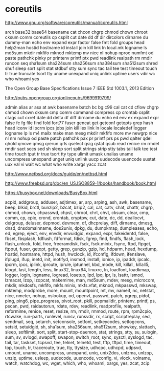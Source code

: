 # coreutils

http://www.gnu.org/software/coreutils/manual/coreutils.html

arch
base32
base64
basename
cat
chcon
chgrp
chmod
chown
chroot
cksum
comm
coreutils
cp
csplit
cut
date
dd
df
dir
dircolors
dirname
du
dummy-man
echo
env
expand
expr
factor
false
fmt
fold
groups
head
help2man
hostid
hostname
id
install
join
kill
link
ln
local.mk
logname
ls
md5sum
mkdir
mkfifo
mknod
mktemp
mv
nice
nl
nohup
nproc
numfmt
od
paste
pathchk
pinky
pr
printenv
printf
ptx
pwd
readlink
realpath
rm
rmdir
runcon
seq
sha1sum
sha224sum
sha256sum
sha384sum
sha512sum
shred
shuf
sleep
sort
split
stat
stdbuf
stty
sum
sync
tac
tail
tee
test
timeout
touch
tr
true
truncate
tsort
tty
uname
unexpand
uniq
unlink
uptime
users
vdir
wc
who
whoami
yes




        
The Open Group Base Specifications Issue 7
IEEE Std 1003.1, 2013 Edition

http://pubs.opengroup.org/onlinepubs/9699919799/
        
admin
    alias
    ar
    asa
    at
    awk
    basename
    batch
    bc
    bg
    c99
    cal
    cat
    cd
    cflow
    chgrp
    chmod
    chown
    cksum
    cmp
    comm
    command
    compress
    cp
    crontab
    csplit
    ctags
    cut
    cxref
    date
    dd
    delta
    df
    diff
    dirname
    du
    echo
    ed
    env
    ex
    expand
    expr
    false
    fc
    fg
    file
    find
    fold
    fort77
    fuser
    gencat
    get
    getconf
    getopts
    grep
    hash
    head
    iconv
    id
    ipcrm
    ipcs
    jobs
    join
    kill
    lex
    link
    ln
    locale
    localedef
    logger
    logname
    lp
    ls
    m4
    mailx
    make
    man
    mesg
    mkdir
    mkfifo
    more
    mv
    newgrp
    nice
    nl
    nm
    nohup
    od
    paste
    patch
    pathchk
    pax
    pr
    printf
    prs
    ps
    pwd
    qalter
    qdel
    qhold
    qmove
    qmsg
    qrerun
    qrls
    qselect
    qsig
    qstat
    qsub
    read
    renice
    rm
    rmdel
    rmdir
    sact
    sccs
    sed
    sh
    sleep
    sort
    split
    strings
    strip
    stty
    tabs
    tail
    talk
    tee
    test
    time
    touch
    tput
    tr
    true
    tsort
    tty
    type
    ulimit
    umask
    unalias
    uname
    uncompress
    unexpand
    unget
    uniq
    unlink
    uucp
    uudecode
    uuencode
    uustat
    uux
    val
    vi
    wait
    wc
    what
    who
    write
    xargs
    yacc
    zcat

http://www.netbsd.org/docs/guide/en/netbsd.html

http://www.freebsd.org/doc/en_US.ISO8859-1/books/handbook/book.html      

https://busybox.net/downloads/BusyBox.html

acpid, addgroup, adduser, adjtimex, ar, arp, arping, ash,
        awk, basename, beep, blkid, brctl, bunzip2, bzcat, bzip2, cal, cat,
        catv, chat, chattr, chgrp, chmod, chown, chpasswd, chpst, chroot,
        chrt, chvt, cksum, clear, cmp, comm, cp, cpio, crond, crontab,
        cryptpw, cut, date, dc, dd, deallocvt, delgroup, deluser, depmod,
        devmem, df, dhcprelay, diff, dirname, dmesg, dnsd, dnsdomainname,
        dos2unix, dpkg, du, dumpkmap, dumpleases, echo, ed, egrep, eject,
        env, envdir, envuidgid, expand, expr, fakeidentd, false, fbset,
        fbsplash, fdflush, fdformat, fdisk, fgrep, find, findfs, flash_lock,
        flash_unlock, fold, free, freeramdisk, fsck, fsck.minix, fsync,
        ftpd, ftpget, ftpput, fuser, getopt, getty, grep, gunzip, gzip, hd,
        hdparm, head, hexdump, hostid, hostname, httpd, hush, hwclock, id,
        ifconfig, ifdown, ifenslave, ifplugd, ifup, inetd, init, inotifyd,
        insmod, install, ionice, ip, ipaddr, ipcalc, ipcrm, ipcs, iplink,
        iproute, iprule, iptunnel, kbd_mode, kill, killall, killall5, klogd,
        last, length, less, linux32, linux64, linuxrc, ln, loadfont,
        loadkmap, logger, login, logname, logread, losetup, lpd, lpq, lpr,
        ls, lsattr, lsmod, lzmacat, lzop, lzopcat, makemime, man, md5sum,
        mdev, mesg, microcom, mkdir, mkdosfs, mkfifo, mkfs.minix, mkfs.vfat,
        mknod, mkpasswd, mkswap, mktemp, modprobe, more, mount, mountpoint,
        mt, mv, nameif, nc, netstat, nice, nmeter, nohup, nslookup, od,
        openvt, passwd, patch, pgrep, pidof, ping, ping6, pipe_progress,
        pivot_root, pkill, popmaildir, printenv, printf, ps, pscan, pwd,
        raidautorun, rdate, rdev, readlink, readprofile, realpath,
        reformime, renice, reset, resize, rm, rmdir, rmmod, route, rpm,
        rpm2cpio, rtcwake, run-parts, runlevel, runsv, runsvdir, rx, script,
        scriptreplay, sed, sendmail, seq, setarch, setconsole, setfont,
        setkeycodes, setlogcons, setsid, setuidgid, sh, sha1sum, sha256sum,
        sha512sum, showkey, slattach, sleep, softlimit, sort, split,
        start-stop-daemon, stat, strings, stty, su, sulogin, sum, sv,
        svlogd, swapoff, swapon, switch_root, sync, sysctl, syslogd, tac,
        tail, tar, taskset, tcpsvd, tee, telnet, telnetd, test, tftp, tftpd,
        time, timeout, top, touch, tr, traceroute, true, tty, ttysize,
        udhcpc, udhcpd, udpsvd, umount, uname, uncompress, unexpand, uniq,
        unix2dos, unlzma, unlzop, unzip, uptime, usleep, uudecode, uuencode,
        vconfig, vi, vlock, volname, watch, watchdog, wc, wget, which, who,
        whoami, xargs, yes, zcat, zcip
        
